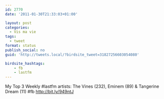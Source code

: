 ```yaml
---
id: 2770
date: '2011-01-30T21:33:03+01:00'

layout: post
categories:
  - Vis ma vie
tags:
  - tweet
format: status
publish_social: no
guid: 'http://tweets.local/?birdsite_tweet=31827256603054080'

birdsite_hashtags:
    - fb
    - lastfm
---
```


My Top 3 Weekly #lastfm artists: The Vines (232), Eminem (89) &amp; Tangerine Dream (11) #fb http://bit.ly/949ntJ